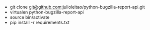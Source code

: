 * git clone git@github.com:julioleitao/python-bugzilla-report-api.git
* virtualen python-bugzilla-report-api
* source bin/activate
* pip install -r requirements.txt
